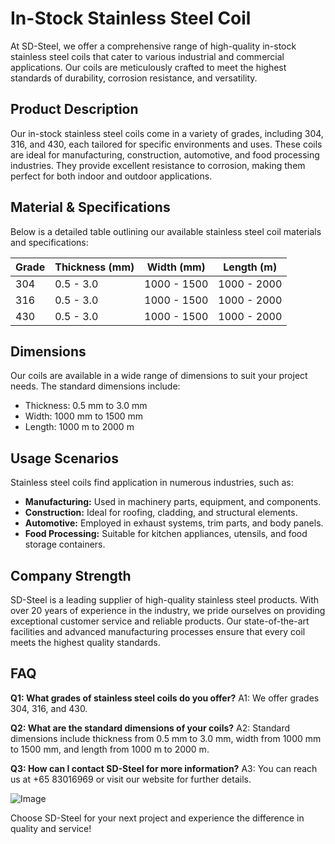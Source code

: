 # In-Stock Stainless Steel Coil

At SD-Steel, we offer a comprehensive range of high-quality in-stock stainless steel coils that cater to various industrial and commercial applications. Our coils are meticulously crafted to meet the highest standards of durability, corrosion resistance, and versatility.

## Product Description
Our in-stock stainless steel coils come in a variety of grades, including 304, 316, and 430, each tailored for specific environments and uses. These coils are ideal for manufacturing, construction, automotive, and food processing industries. They provide excellent resistance to corrosion, making them perfect for both indoor and outdoor applications.

## Material & Specifications
Below is a detailed table outlining our available stainless steel coil materials and specifications:

| Grade | Thickness (mm) | Width (mm) | Length (m) |
|-------|----------------|------------|------------|
| 304   | 0.5 - 3.0      | 1000 - 1500| 1000 - 2000|
| 316   | 0.5 - 3.0      | 1000 - 1500| 1000 - 2000|
| 430   | 0.5 - 3.0      | 1000 - 1500| 1000 - 2000|

## Dimensions
Our coils are available in a wide range of dimensions to suit your project needs. The standard dimensions include:
- Thickness: 0.5 mm to 3.0 mm
- Width: 1000 mm to 1500 mm
- Length: 1000 m to 2000 m

## Usage Scenarios
Stainless steel coils find application in numerous industries, such as:
- **Manufacturing:** Used in machinery parts, equipment, and components.
- **Construction:** Ideal for roofing, cladding, and structural elements.
- **Automotive:** Employed in exhaust systems, trim parts, and body panels.
- **Food Processing:** Suitable for kitchen appliances, utensils, and food storage containers.

## Company Strength
SD-Steel is a leading supplier of high-quality stainless steel products. With over 20 years of experience in the industry, we pride ourselves on providing exceptional customer service and reliable products. Our state-of-the-art facilities and advanced manufacturing processes ensure that every coil meets the highest quality standards.

## FAQ
**Q1: What grades of stainless steel coils do you offer?**
A1: We offer grades 304, 316, and 430.

**Q2: What are the standard dimensions of your coils?**
A2: Standard dimensions include thickness from 0.5 mm to 3.0 mm, width from 1000 mm to 1500 mm, and length from 1000 m to 2000 m.

**Q3: How can I contact SD-Steel for more information?**
A3: You can reach us at +65 83016969 or visit our website for further details.

![Image](https://github.com/user-attachments/assets/2567258e-e124-4816-932d-1809bd27ef0b)

Choose SD-Steel for your next project and experience the difference in quality and service!